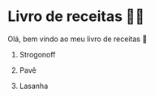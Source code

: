 # Livro de receitas :man_cook:

Olá, bem vindo ao meu livro de receitas :wave:

1. Strogonoff

2. Pavê
3. Lasanha
